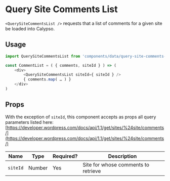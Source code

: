 # Query Site Comments List

`<QuerySiteCommentsList />` requests that a list of comments for a given site be loaded into Calypso.

## Usage

```js
import QuerySiteCommentsList from 'components/data/query-site-comments-list'

const CommentList = ( { comments, siteId } ) => (
	<div>
		<QuerySiteCommentsList siteId={ siteId } />
		{ comments.map( … ) }
	</div>
)
```

## Props

With the exception of `siteId`, this component accepts as props all query parameters listed here:
[https://developer.wordpress.com/docs/api/1.1/get/sites/%24site/comments/](https://developer.wordpress.com/docs/api/1.1/get/sites/%24site/comments/)

| Name     | Type   | Required? | Description                         |
| -------- | ------ | --------- | ----------------------------------- |
| `siteId` | Number | Yes       | Site for whose comments to retrieve |
